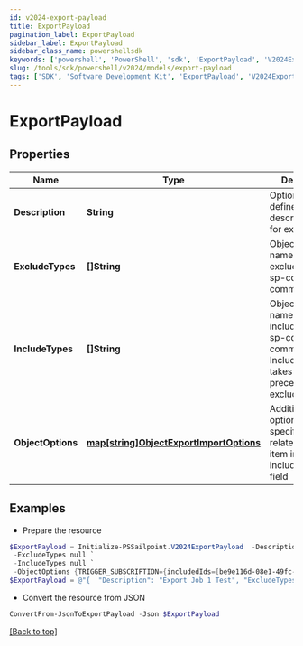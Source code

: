 ```yaml
---
id: v2024-export-payload
title: ExportPayload
pagination_label: ExportPayload
sidebar_label: ExportPayload
sidebar_class_name: powershellsdk
keywords: ['powershell', 'PowerShell', 'sdk', 'ExportPayload', 'V2024ExportPayload'] 
slug: /tools/sdk/powershell/v2024/models/export-payload
tags: ['SDK', 'Software Development Kit', 'ExportPayload', 'V2024ExportPayload']
---
```



# ExportPayload

## Properties

Name | Type | Description | Notes
------------ | ------------- | ------------- | -------------
**Description** | **String** | Optional user defined description/name for export job. | [optional] 
**ExcludeTypes** | **[]String** | Object type names to be excluded from an sp-config export command. | [optional] 
**IncludeTypes** | **[]String** | Object type names to be included in an sp-config export command. IncludeTypes takes precedence over excludeTypes. | [optional] 
**ObjectOptions** | [**map[string]ObjectExportImportOptions**](object-export-import-options) | Additional options targeting specific objects related to each item in the includeTypes field | [optional] 

## Examples

- Prepare the resource
```powershell
$ExportPayload = Initialize-PSSailpoint.V2024ExportPayload  -Description Export Job 1 Test `
 -ExcludeTypes null `
 -IncludeTypes null `
 -ObjectOptions {TRIGGER_SUBSCRIPTION={includedIds=[be9e116d-08e1-49fc-ab7f-fa585e96c9e4], includedNames=[Test 2]}}
$ExportPayload = @"{  "Description": "Export Job 1 Test", "ExcludeTypes": null, "IncludeTypes": null, "ObjectOptions": {"TRIGGER_SUBSCRIPTION":{"includedIds":["be9e116d-08e1-49fc-ab7f-fa585e96c9e4"], "includedNames":["Test 2"]}} }"@
```

- Convert the resource from JSON
```powershell
ConvertFrom-JsonToExportPayload -Json $ExportPayload
```


[[Back to top]](#) 

